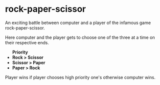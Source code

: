 # rock-paper-scissor
<p>An exciting battle between computer and a player of the infamous game rock-paper-scissor.<p>
<p>Here computer and the player gets to choose one of the three at a time on their respective ends.<p>
<ul><b>Priority </b>
<li><b>Rock > Scissor</b></li>
<li><b>Scissor > Paper</b></li>
<li><b>Paper > Rock</b></li>
</ul>
<p>Player wins if player chooses high priority one's otherwise computer wins.<p>
